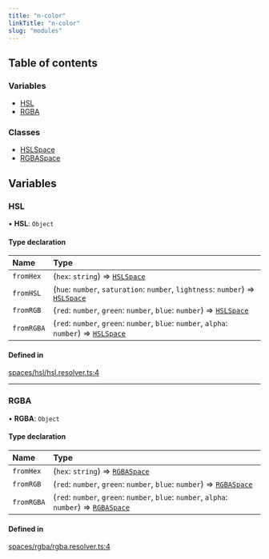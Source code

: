 ```yaml
---
title: "n-color"
linkTitle: "n-color"
slug: "modules"
---
```


## Table of contents

### Variables

- [HSL](modules.md#hsl)
- [RGBA](modules.md#rgba)

### Classes

- [HSLSpace](classes/HSLSpace.md)
- [RGBASpace](classes/RGBASpace.md)

## Variables

### HSL

• **HSL**: `Object`

#### Type declaration

| Name | Type |
| :------ | :------ |
| `fromHex` | (`hex`: `string`) => [`HSLSpace`](classes/HSLSpace.md) |
| `fromHSL` | (`hue`: `number`, `saturation`: `number`, `lightness`: `number`) => [`HSLSpace`](classes/HSLSpace.md) |
| `fromRGB` | (`red`: `number`, `green`: `number`, `blue`: `number`) => [`HSLSpace`](classes/HSLSpace.md) |
| `fromRGBA` | (`red`: `number`, `green`: `number`, `blue`: `number`, `alpha`: `number`) => [`HSLSpace`](classes/HSLSpace.md) |

#### Defined in

[spaces/hsl/hsl.resolver.ts:4](https://github.com/SkinnyPeteTheGiraffe/n-color/blob/096e8dc/src/spaces/hsl/hsl.resolver.ts#L4)

___

### RGBA

• **RGBA**: `Object`

#### Type declaration

| Name | Type |
| :------ | :------ |
| `fromHex` | (`hex`: `string`) => [`RGBASpace`](classes/RGBASpace.md) |
| `fromRGB` | (`red`: `number`, `green`: `number`, `blue`: `number`) => [`RGBASpace`](classes/RGBASpace.md) |
| `fromRGBA` | (`red`: `number`, `green`: `number`, `blue`: `number`, `alpha`: `number`) => [`RGBASpace`](classes/RGBASpace.md) |

#### Defined in

[spaces/rgba/rgba.resolver.ts:4](https://github.com/SkinnyPeteTheGiraffe/n-color/blob/096e8dc/src/spaces/rgba/rgba.resolver.ts#L4)

